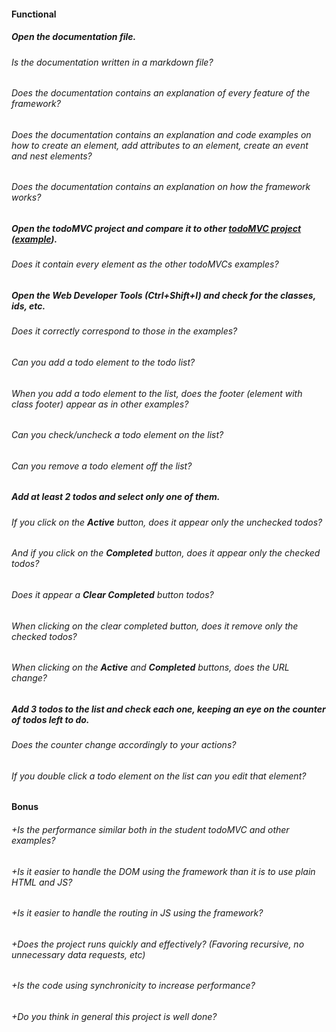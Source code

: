 #### Functional

##### Open the documentation file.

###### Is the documentation written in a markdown file?

###### Does the documentation contains an explanation of every feature of the framework?

###### Does the documentation contains an explanation and code examples on how to create an element, add attributes to an element, create an event and nest elements?

###### Does the documentation contains an explanation on how the framework works?

##### Open the todoMVC project and compare it to other [todoMVC project](http://todomvc.com/) ([example](http://todomvc.com/examples/vanillajs/)).

###### Does it contain every element as the other todoMVCs examples?

##### Open the Web Developer Tools (Ctrl+Shift+I) and check for the classes, ids, etc.

###### Does it correctly correspond to those in the examples?

###### Can you add a todo element to the todo list?

###### When you add a todo element to the list, does the footer (element with class footer) appear as in other examples?

###### Can you check/uncheck a todo element on the list?

###### Can you remove a todo element off the list?

##### Add at least 2 todos and select only one of them.

###### If you click on the **Active** button, does it appear only the unchecked todos?

###### And if you click on the **Completed** button, does it appear only the checked todos?

###### Does it appear a **Clear Completed** button todos?

###### When clicking on the clear completed button, does it remove only the checked todos?

###### When clicking on the **Active** and **Completed** buttons, does the URL change?

##### Add 3 todos to the list and check each one, keeping an eye on the counter of todos left to do.

###### Does the counter change accordingly to your actions?

###### If you double click a todo element on the list can you edit that element?

#### Bonus

###### +Is the performance similar both in the student todoMVC and other examples?

###### +Is it easier to handle the DOM using the framework than it is to use plain HTML and JS?

###### +Is it easier to handle the routing in JS using the framework?

###### +Does the project runs quickly and effectively? (Favoring recursive, no unnecessary data requests, etc)

###### +Is the code using synchronicity to increase performance?

###### +Do you think in general this project is well done?
